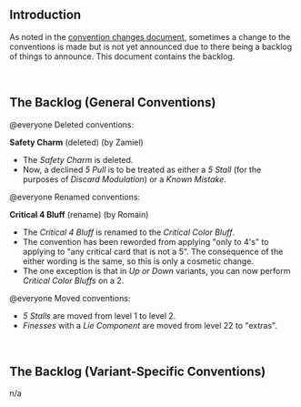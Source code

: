 ## Introduction

As noted in the [convention changes document](convention-changes.md), sometimes a change to the conventions is made but is not yet announced due to there being a backlog of things to announce. This document contains the backlog.

<br />

## The Backlog (General Conventions)

@everyone Deleted conventions:

**Safety Charm** (deleted) (by Zamiel)

- The *Safety Charm* is deleted.
- Now, a declined *5 Pull* is to be treated as either a *5 Stall* (for the purposes of *Discard Modulation*) or a *Known Mistake*.

@everyone Renamed conventions:

**Critical 4 Bluff** (rename) (by Romain)

- The *Critical 4 Bluff* is renamed to the *Critical Color Bluff*.
- The convention has been reworded from applying "only to 4's" to applying to "any critical card that is not a 5". The consequence of the either wording is the same, so this is only a cosmetic change.
- The one exception is that in *Up or Down* variants, you can now perform *Critical Color Bluffs* on a 2.

@everyone Moved conventions:

- *5 Stalls* are moved from level 1 to level 2.
- *Finesses* with a *Lie Component* are moved from level 22 to "extras".

<br />

## The Backlog (Variant-Specific Conventions)

n/a
